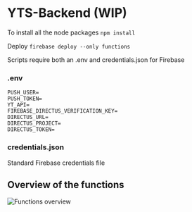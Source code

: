 # YTS-Backend (WIP)

To install all the node packages
```npm install```

Deploy
```firebase deploy --only functions```

Scripts require both an .env and credentials.json for Firebase  

### .env
``` 
PUSH_USER=
PUSH_TOKEN=
YT_API=
FIREBASE_DIRECTUS_VERIFICATION_KEY=
DIRECTUS_URL=
DIRECTUS_PROJECT=
DIRECTUS_TOKEN=
```

### credentials.json
Standard Firebase credentials file


## Overview of the functions

![Functions overview](https://github.com/evanzummeren/yts-backend/raw/master/static/functions%402x.png "Functions overview")
